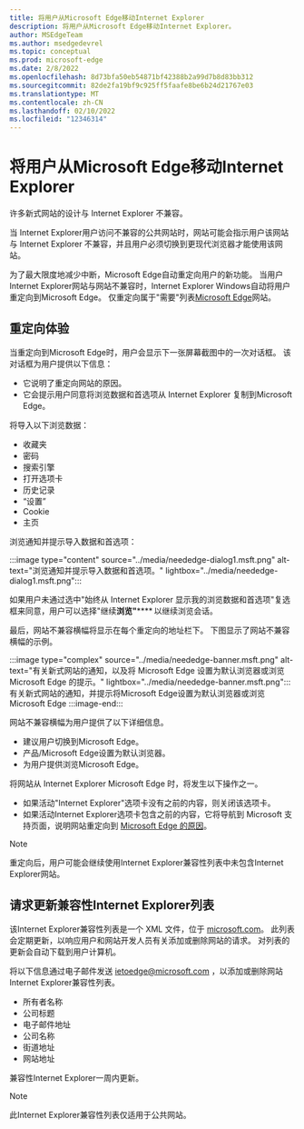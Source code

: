 ```yaml
---
title: 将用户从Microsoft Edge移动Internet Explorer
description: 将用户从Microsoft Edge移动Internet Explorer。
author: MSEdgeTeam
ms.author: msedgedevrel
ms.topic: conceptual
ms.prod: microsoft-edge
ms.date: 2/8/2022
ms.openlocfilehash: 8d73bfa50eb54871bf42388b2a99d7b8d83bb312
ms.sourcegitcommit: 82de2fa19bf9c925ff5faafe8be6b24d21767e03
ms.translationtype: MT
ms.contentlocale: zh-CN
ms.lasthandoff: 02/10/2022
ms.locfileid: "12346314"
---
```

# <a name="move-users-to-microsoft-edge-from-internet-explorer"></a>将用户从Microsoft Edge移动Internet Explorer

许多新式网站的设计与 Internet Explorer 不兼容。

当 Internet Explorer用户访问不兼容的公共网站时，网站可能会指示用户该网站与 Internet Explorer 不兼容，并且用户必须切换到更现代浏览器才能使用该网站。

为了最大限度地减少中断，Microsoft Edge自动重定向用户的新功能。  当用户Internet Explorer网站与网站不兼容时，Internet Explorer Windows自动将用户重定向到Microsoft Edge。  仅重定向属于"需要"列表[Microsoft Edge](https://edge.microsoft.com/neededge/v1)网站。


<!-- ====================================================================== -->
## <a name="redirection-experience"></a>重定向体验

当重定向到Microsoft Edge时，用户会显示下一张屏幕截图中的一次对话框。  该对话框为用户提供以下信息：
*  它说明了重定向网站的原因。
*  它会提示用户同意将浏览数据和首选项从 Internet Explorer 复制到Microsoft Edge。

将导入以下浏览数据：
*  收藏夹
*  密码
*  搜索引擎
*  打开选项卡
*  历史记录
*  “设置”
*  Cookie
*  主页

浏览通知并提示导入数据和首选项：

:::image type="content" source="../media/neededge-dialog1.msft.png" alt-text="浏览通知并提示导入数据和首选项。" lightbox="../media/neededge-dialog1.msft.png":::

如果用户未通过选中"始终从 Internet Explorer 显示我的浏览数据和首选项"复选框来同意，用户可以选择"继续**浏览"****** 以继续浏览会话。

最后，网站不兼容横幅将显示在每个重定向的地址栏下。  下图显示了网站不兼容横幅的示例。

:::image type="complex" source="../media/neededge-banner.msft.png" alt-text="有关新式网站的通知，以及将 Microsoft Edge 设置为默认浏览器或浏览 Microsoft Edge 的提示。" lightbox="../media/neededge-banner.msft.png":::
   有关新式网站的通知，并提示将Microsoft Edge设置为默认浏览器或浏览Microsoft Edge
:::image-end:::

网站不兼容横幅为用户提供了以下详细信息。

*   建议用户切换到Microsoft Edge。
*   产品/Microsoft Edge设置为默认浏览器。
*   为用户提供浏览Microsoft Edge。

将网站从 Internet Explorer Microsoft Edge 时，将发生以下操作之一。

*   如果活动"Internet Explorer"选项卡没有之前的内容，则关闭该选项卡。
*   如果活动Internet Explorer选项卡包含之前的内容，它将导航到 Microsoft 支持页面，说明网站重定向到 [Microsoft Edge 的原因](https://support.microsoft.com/office/the-website-you-were-trying-to-reach-doesn-t-work-with-internet-explorer-8f5fc675-cd47-414c-9535-12821ddfc554)。

> [!NOTE]
> 重定向后，用户可能会继续使用Internet Explorer兼容性列表中未包含Internet Explorer网站。


<!-- ====================================================================== -->
## <a name="request-an-update-to-the-internet-explorer-compatibility-list"></a>请求更新兼容性Internet Explorer列表

该Internet Explorer兼容性列表是一个 XML 文件，位于 [microsoft.com](https://www.microsoft.com)。  此列表会定期更新，以响应用户和网站开发人员有关添加或删除网站的请求。  对列表的更新会自动下载到用户计算机。

将以下信息通过电子邮件发送 [ietoedge@microsoft.com](mailto:ietoedge@microsoft.com) ，以添加或删除网站Internet Explorer兼容性列表。

*   所有者名称
*   公司标题
*   电子邮件地址
*   公司名称
*   街道地址
*   网站地址

兼容性Internet Explorer一周内更新。

> [!NOTE]
> 此Internet Explorer兼容性列表仅适用于公共网站。
